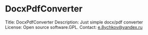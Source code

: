 # DocxPdfConverter
Title: DocxPdfConverter Description: Just simple docx/pdf converter License: Open source software.GPL. Contact: e.8ychkov@yandex.ru

